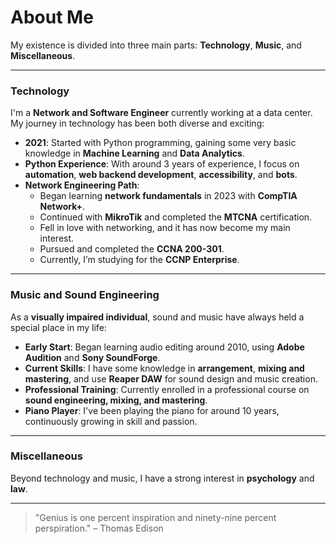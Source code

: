# About Me

My existence is divided into three main parts: **Technology**, **Music**, and **Miscellaneous**.

---

### Technology

I'm a **Network and Software Engineer** currently working at a data center. My journey in technology has been both diverse and exciting:

- **2021**: Started with Python programming, gaining some very basic knowledge in **Machine Learning** and **Data Analytics**.
- **Python Experience**: With around 3 years of experience, I focus on **automation**, **web backend development**, **accessibility**, and **bots**.
- **Network Engineering Path**:
  - Began learning **network fundamentals** in 2023 with **CompTIA Network+**.
  - Continued with **MikroTik** and completed the **MTCNA** certification.
  - Fell in love with networking, and it has now become my main interest.
  - Pursued and completed the **CCNA 200-301**.
  - Currently, I’m studying for the **CCNP Enterprise**.

---

### Music and Sound Engineering

As a **visually impaired individual**, sound and music have always held a special place in my life:

- **Early Start**: Began learning audio editing around 2010, using **Adobe Audition** and **Sony SoundForge**.
- **Current Skills**: I have some knowledge in **arrangement**, **mixing and mastering**, and use **Reaper DAW** for sound design and music creation.
- **Professional Training**: Currently enrolled in a professional course on **sound engineering, mixing, and mastering**.
- **Piano Player**: I've been playing the piano for around 10 years, continuously growing in skill and passion.

---

### Miscellaneous

Beyond technology and music, I have a strong interest in **psychology** and **law**.

---

> "Genius is one percent inspiration and ninety-nine percent perspiration." – Thomas Edison
